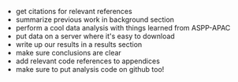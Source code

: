* get citations for relevant references
* summarize previous work in background section
* perform a cool data analysis with things learned from ASPP-APAC
* put data on a server where it's easy to download
* write up our results in a results section
* make sure conclusions are clear
* add relevant code references to appendices
* make sure to put analysis code on github too! 

